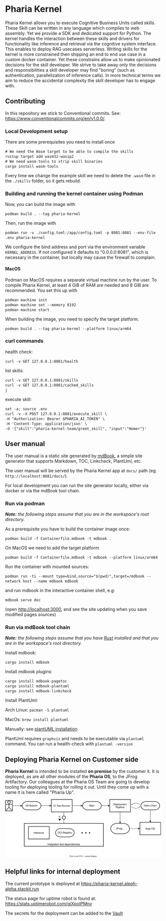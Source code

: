 # Pharia Kernel

Pharia Kernel allows you to execute Cognitive Business Units called skills. These Skill can be written in any language which compiles to web assembly. Yet we provide a SDK and dedicated support for Python. The kernel handles the interaction between these skills and drivers for functionality like inference and retrieval via the cognitive system interface. This enables to deploy RAG usecases serverless. Writing skills for the kernel is more constrained then shipping an end to end use case in a custom docker container. Yet these constrains allow us to make opinionated decisions for the skill developer. We strive to take away only the decisions and responsibilities a skill developer may find "boring" (such as authentication, parallelization of inference calls). In more technical terms we aim to reduce the accidental complexity the skill developer has to engage with.

## Contributing

In this repository we stick to Conventional commits. See: <https://www.conventionalcommits.org/en/v1.0.0/>.

### Local Development setup

There are some prerequisites you need to install once

```shell
# We need the Wasm target to be able to compile the skills
rustup target add wasm32-wasip2
# We need wasm-tools to strip skill binaries
cargo install wasm-tools
```

Every time we change the example skill we need to delete the `.wasm` file in the `./skills` folder, so it gets rebuild.

### Building and running the kernel container using Podman

Now, you can build the image with

```shell
podman build . --tag pharia-kernel
```

Then, run the image with

```shell
podman run -v ./config.toml:/app/config.toml -p 8081:8081 --env-file .env pharia-kernel
```

We configure the bind address and port via the environment variable `KERNEL_ADDRESS`.
If not configured it defaults to "0.0.0.0:8081", which is necessary in the container, but locally may cause the firewall to complain.

#### MacOS

Podman on MacOS requires a separate virtual machine run by the user. To compile Pharia Kernel, at least 4 GiB of RAM are needed and 8 GiB are recommended. You set this up with

```shell
podman machine init
podman machine set --memory 8192
podman machine start
```

When building the image, you need to specify the target platform.

```shell
podman build . --tag pharia-kernel --platform linux/arm64
```

### curl commands

health check:

```shell
curl -v GET 127.0.0.1:8081/health
```

list skills:

```shell
curl -v GET 127.0.0.1:8081/skills
curl -v GET 127.0.0.1:8081/cached_skills
j
```

execute skill:

```shell
set -a; source .env
curl -v -X POST 127.0.0.1:8081/execute_skill \
-H "Authorization: Bearer $PHARIA_AI_TOKEN" \
-H 'Content-Type: application/json' \
-d '{"skill":"pharia-kernel-team/greet_skill", "input":"Homer"}'
```

## User manual

The user manual is a static site generated by [mdBook](https://rust-lang.github.io/mdBook/index.html), a simple site generator that supports Markdown, TOC, Linkcheck, PlantUml, etc.

The user manual will be served by the Pharia Kernel app at `docs/` path (eg. `http://localhost:8081/docs/`).

For local development you can run the site generator locally, either via docker or via the mdBook tool chain.

### Run via podman

**_Note:_** _the following steps assume that you are in the workspace's root directory._

As a prerequisite you have to build the container image once:

```shell
podman build -f Containerfile.mdbook -t mdbook .
```

On MacOS we need to add the target platform

```shell
podman build -f Containerfile.mdbook -t mdbook --platform linux/arm64
```

Run the container with mounted sources:

```shell
podman run -ti --mount type=bind,source="$(pwd)",target=/mdbook --network host --name mdbook mdbook
```

and run mdbook in the interactive container shell, e.g:

```shell
mdbook serve doc
```

(open <http://localhost:3000>, and see the site updating when you save modified pages sources)

### Run via mdBook tool chain

**_Note:_** _the following steps assume that you have [Rust](https://www.rust-lang.org/tools/install) installed and that you are in the workspace's root directory._

Install mdbook:

```shell
cargo install mdbook
```

Install mdbook plugins:

```shell
cargo install mdbook-pagetoc
cargo install mdbook-plantuml
cargo install mdbook-linkcheck
```

Install PlantUml:

Arch Linux: `pacman -S plantuml`

MacOs: `brew install plantuml`

Manually: see [plantUML installation](https://plantuml.com/starting)

PlantUml requires `graphviz` and needs to be executable via `plantuml` command. You can run a health-check with `plantuml -version`

## Deploying Pharia Kernel on Customer side

**Pharia Kernel** is intended to be installed **on premise** by the customer it. It is deployed, as are all other modules of the **Pharia OS**, to the JFrog Artifactory. Our colleagues at the Pharia OS Team are going to develop tooling for deploying tooling for rolling it out. Until they come up with a name it is here called "Pharia Up".

![Block Diagram Pharia OS deploy][deployment]

## Helpful links for internal deployment

The current prototype is deployed at <https://pharia-kernel.aleph-alpha.stackit.run>

The status page for uptime robot is found at: <https://stats.uptimerobot.com/gjXpoIPMnv>

The secrets for the deployment can be added to the [Vault](https://vault.management-prod01.stackit.run/ui/vault/secrets/c-aa01/list/projects/pharia-kernel/)

[deployment]: ./tam/deployment.drawio.svg
